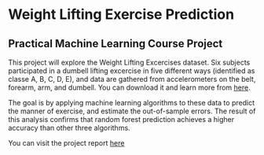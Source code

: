 # Weight Lifting Exercise Prediction
## Practical Machine Learning Course Project
This project will explore the Weight Lifting Excercises dataset. Six subjects participated 
in a dumbell lifting excercise in five different ways (identified as classe A, B, C, D, E),
and data are gathered from accelerometers on the belt, forearm, arm, and dumbell. You can 
download it and learn more from [here](http://groupware.les.inf.puc-rio.br/har).

The goal is by applying machine learning algorithms to these data to predict the manner 
of exercise, and estimate the out-of-sample errors. The result of this analysis confirms 
that random forest prediction achieves a higher accuracy than other three algorithms.

You can visit the project report [here](http://rpubs.com/lifeng/147803)

